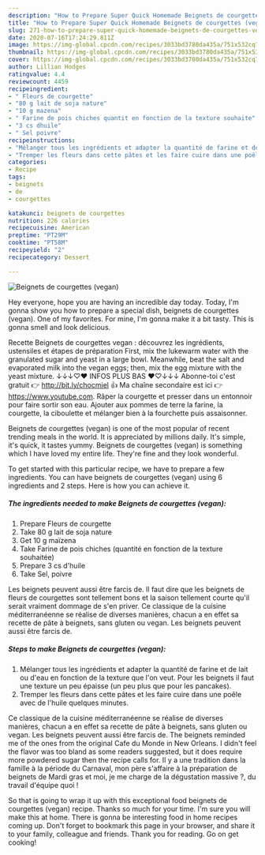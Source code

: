 ```yaml
---
description: "How to Prepare Super Quick Homemade Beignets de courgettes (vegan)"
title: "How to Prepare Super Quick Homemade Beignets de courgettes (vegan)"
slug: 271-how-to-prepare-super-quick-homemade-beignets-de-courgettes-vegan
date: 2020-07-16T17:24:29.811Z
image: https://img-global.cpcdn.com/recipes/3033bd3780da435a/751x532cq70/beignets-de-courgettes-vegan-photo-principale-de-la-recette.jpg
thumbnail: https://img-global.cpcdn.com/recipes/3033bd3780da435a/751x532cq70/beignets-de-courgettes-vegan-photo-principale-de-la-recette.jpg
cover: https://img-global.cpcdn.com/recipes/3033bd3780da435a/751x532cq70/beignets-de-courgettes-vegan-photo-principale-de-la-recette.jpg
author: Lillian Hodges
ratingvalue: 4.4
reviewcount: 4459
recipeingredient:
- " Fleurs de courgette"
- "80 g lait de soja nature"
- "10 g mazena"
- " Farine de pois chiches quantit en fonction de la texture souhaite"
- "3 cs dhuile"
- " Sel poivre"
recipeinstructions:
- "Mélanger tous les ingrédients et adapter la quantité de farine et de lait ou d&#39;eau en fonction de la texture que l&#39;on veut. Pour les beignets il faut une texture un peu épaisse (un peu plus que pour les pancakes)."
- "Tremper les fleurs dans cette pâtes et les faire cuire dans une poêle avec de l&#39;huile quelques minutes."
categories:
- Recipe
tags:
- beignets
- de
- courgettes

katakunci: beignets de courgettes 
nutrition: 226 calories
recipecuisine: American
preptime: "PT29M"
cooktime: "PT58M"
recipeyield: "2"
recipecategory: Dessert

---
```



![Beignets de courgettes (vegan)](https://img-global.cpcdn.com/recipes/3033bd3780da435a/751x532cq70/beignets-de-courgettes-vegan-photo-principale-de-la-recette.jpg)

Hey everyone, hope you are having an incredible day today. Today, I'm gonna show you how to prepare a special dish, beignets de courgettes (vegan). One of my favorites. For mine, I'm gonna make it a bit tasty. This is gonna smell and look delicious.

Recette Beignets de courgettes vegan : découvrez les ingrédients, ustensiles et étapes de préparation First, mix the lukewarm water with the granulated sugar and yeast in a large bowl. Meanwhile, beat the salt and evaporated milk into the vegan eggs; then, mix the egg mixture with the yeast mixture. ↓↓↓♡♥ INFOS PLUS BAS ♥♡↓↓↓ Abonne-toi c&#39;est gratuit 👉 http://bit.ly/chocmiel 👍 Ma chaîne secondaire est ici 👉 https://www.youtube.com. Râper la courgette et presser dans un entonnoir pour faire sortir son eau. Ajouter aux pommes de terre la farine, la courgette, la ciboulette et mélanger bien à la fourchette puis assaisonner.

Beignets de courgettes (vegan) is one of the most popular of recent trending meals in the world. It is appreciated by millions daily. It's simple, it's quick, it tastes yummy. Beignets de courgettes (vegan) is something which I have loved my entire life. They're fine and they look wonderful.


To get started with this particular recipe, we have to prepare a few ingredients. You can have beignets de courgettes (vegan) using 6 ingredients and 2 steps. Here is how you can achieve it.

<!--inarticleads1-->

##### The ingredients needed to make Beignets de courgettes (vegan):

1. Prepare  Fleurs de courgette
1. Take 80 g lait de soja nature
1. Get 10 g maïzena
1. Take  Farine de pois chiches (quantité en fonction de la texture souhaitée)
1. Prepare 3 cs d&#39;huile
1. Take  Sel, poivre


Les beignets peuvent aussi être farcis de. Il faut dire que les beignets de fleurs de courgettes sont tellement bons et la saison tellement courte qu&#39;il serait vraiment dommage de s&#39;en priver. Ce classique de la cuisine méditerranéenne se réalise de diverses manières, chacun a en effet sa recette de pâte à beignets, sans gluten ou vegan. Les beignets peuvent aussi être farcis de. 

<!--inarticleads2-->

##### Steps to make Beignets de courgettes (vegan):

1. Mélanger tous les ingrédients et adapter la quantité de farine et de lait ou d&#39;eau en fonction de la texture que l&#39;on veut. Pour les beignets il faut une texture un peu épaisse (un peu plus que pour les pancakes).
1. Tremper les fleurs dans cette pâtes et les faire cuire dans une poêle avec de l&#39;huile quelques minutes.


Ce classique de la cuisine méditerranéenne se réalise de diverses manières, chacun a en effet sa recette de pâte à beignets, sans gluten ou vegan. Les beignets peuvent aussi être farcis de. The beignets reminded me of the ones from the original Cafe du Monde in New Orleans. I didn&#39;t feel the flavor was too bland as some readers suggested, but it does require more powdered sugar then the recipe calls for. Il y a une tradition dans la famille à la période du Carnaval, mon père s&#39;affaire à la préparation de beignets de Mardi gras et moi, je me charge de la dégustation massive ?, du travail d&#39;équipe quoi ! 

So that is going to wrap it up with this exceptional food beignets de courgettes (vegan) recipe. Thanks so much for your time. I'm sure you will make this at home. There is gonna be interesting food in home recipes coming up. Don't forget to bookmark this page in your browser, and share it to your family, colleague and friends. Thank you for reading. Go on get cooking!
